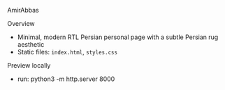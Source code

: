 AmirAbbas

Overview
- Minimal, modern RTL Persian personal page with a subtle Persian rug aesthetic
- Static files: `index.html`, `styles.css`


Preview locally
- run: python3 -m http.server 8000
